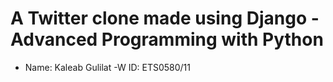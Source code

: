 # A Twitter clone made using Django - Advanced Programming with Python
- Name: Kaleab Gulilat
-W ID: ETS0580/11

